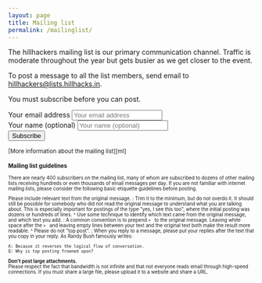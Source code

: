 ```yaml
---
layout: page
title: Mailing list
permalink: /mailinglist/
---
```


The hillhackers mailing list is our primary communication channel.  Traffic is
moderate throughout the year but gets busier as we get closer to the event.

To post a message to all the list members, send email to
[hillhackers@lists.hillhacks.in](mailto:hillhackers@lists.hillhacks.in).


You must subscribe before you can post.

<form class="form-inline" method="POST" action="https://lists.hillhacks.in/mailman/subscribe/hillhackers">
  <div class="form-group">
    <label for="email" class="sr-only">Your email address</label>
    <input type="email" class="form-control" name="email" placeholder="Your email address" />
  </div>
  <div class="form-group">
    <label for="name" class="sr-only">Your name (optional)</label>
    <input type="text" class="form-control" name="fullname" placeholder="Your name (optional)" />
  </div>
  <button class="btn cta-0" type="submit" name="email-button">Subscribe</button>
</form>
<small>[More information about the mailing list][ml]<small>

[ml]: https://lists.hillhacks.in/mailman/listinfo/hillhackers/

### Mailing list guidelines

There are nearly 400 subscribers on the mailing list, many of whom are
subscribed to dozens of other mailing lists receiving hundreds or even thousands
of email messages per day.  If you are not familiar with internet mailing lists,
please consider the following basic etiquette guidelines before posting.

<!-- Largely borrowed from
     https://www.freebsd.org/doc/en/articles/mailing-list-faq/etiquette.html -->

Please include relevant text from the original message.
: Trim it to the minimum, but do not overdo it.  It should still be possible for
somebody who did not read the original message to understand what you are
talking about.  This is especially important for postings of the type "yes, I
see this too", where the initial posting was dozens or hundreds of lines.
^
Use some technique to identify which text came from the original message, and which text you add.
: A common convention is to prepend ``> `` to the original message.  Leaving
white space after the ``> `` and leaving empty lines between your text and the
original text both make the result more readable.
^
Please do not "top post".
: When you reply to a message, please put your replies after the text that you
copy in your reply.  As Randy Bush famously writes:

```
A: Because it reverses the logical flow of conversation.
Q: Why is top posting frowned upon?
```

**Don't post large attachments.**  
Please respect the fact that bandwidth is not infinite and that not everyone
reads email through high-speed connections.  If you must share a large file,
please upload it to a website and share a URL.
